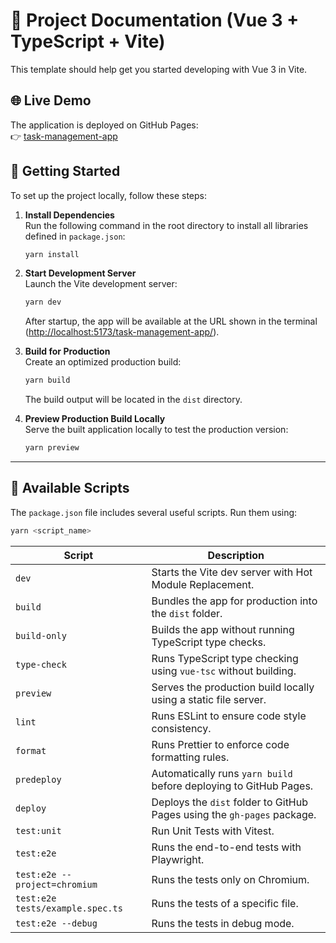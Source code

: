 # 📘 Project Documentation (Vue 3 + TypeScript + Vite)

This template should help get you started developing with Vue 3 in Vite.

## 🌐 Live Demo

The application is deployed on GitHub Pages:  
👉 [task-management-app](https://alexandermezhenskyi.github.io/task-management-app)

## 🚀 Getting Started

To set up the project locally, follow these steps:

1. **Install Dependencies**  
   Run the following command in the root directory to install all libraries defined in `package.json`:

   ```bash
   yarn install
   ```

2. **Start Development Server**  
   Launch the Vite development server:

   ```bash
   yarn dev
   ```

   After startup, the app will be available at the URL shown in the terminal ([http://localhost:5173/task-management-app/](http://localhost:5173/task-management-app/)).

3. **Build for Production**  
   Create an optimized production build:

   ```bash
   yarn build
   ```

   The build output will be located in the `dist` directory.

4. **Preview Production Build Locally**  
   Serve the built application locally to test the production version:

   ```bash
   yarn preview
   ```

---

## 🧩 Available Scripts

The `package.json` file includes several useful scripts. Run them using:

```bash
yarn <script_name>
```

| Script                            | Description                                                             |
|-----------------------------------|-------------------------------------------------------------------------|
| `dev`                             | Starts the Vite dev server with Hot Module Replacement.                 |
| `build`                           | Bundles the app for production into the `dist` folder.                  |
| `build-only`                      | Builds the app without running TypeScript type checks.                  |
| `type-check`                      | Runs TypeScript type checking using `vue-tsc` without building.               |
| `preview`                         | Serves the production build locally using a static file server.         |
| `lint`                            | Runs ESLint to ensure code style consistency.                           |
| `format`                          | Runs Prettier to enforce code formatting rules.                         |
| `predeploy`                       | Automatically runs `yarn build` before deploying to GitHub Pages.       |
| `deploy`                          | Deploys the `dist` folder to GitHub Pages using the `gh-pages` package. |
| `test:unit`                       | Run Unit Tests with Vitest.                                             |
| `test:e2e`                        | Runs the end-to-end tests with Playwright.                                        |
| `test:e2e --project=chromium`| Runs the tests only on Chromium.                                        |
| `test:e2e tests/example.spec.ts`| Runs the tests of a specific file.                                      |
| `test:e2e --debug`| Runs the tests in debug mode.                                           |

